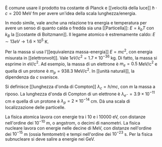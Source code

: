 È comune usare il prodotto tra costante di Planck e [[velocità della luce]] $\hbar\cdot c=200$ MeV fm per avere un'idea della scala lunghezza/energia.

In modo simile, vale anche una relazione tra energia e temperatura per avere un senso di quanto calda o fredda sia una [[Particella]]: $E=k_{b}T$ con $k_{B}$ la [[costante di Boltzmann]]. Il legame atomico è estremamente caldo: $E\sim13eV \rightarrow 1.6\times10^{5}$ K.

Per la massa si usa l'[[equivalenza massa-energia]] $E=mc^{2}$, con energia misurata in [[elettronvolt]]. Vale $1eV/c^{2}=1.7\times10^{-36}$ kg. Di fatto, la massa si esprime in eV/c$^{2}$. Ad esempio, la massa di un elettrone è $m_{e}=0.5$ MeV/c$^{2}$ e quella di un protone è $m_{p}=938.3$ MeV/c$^{2}$. In [[unità naturali]], la dipendenza da $c$ svanisce.

Si definisce [[lunghezza d'onda di Compton]] $\lambda_{c}=h/mc$, con $m$ la massa a riposo. La lunghezza d'onda di Compton di un elettrone è $\lambda_{e^{-}}=3.9\times10^{-11}$ cm e quella di un protone è $\lambda_{p}=2\times10^{-14}$ cm. Dà una scala di localizzazione delle particelle.

La fisica atomica lavora con energie tra i 10 e i 10000 eV, con distanze nell'ordine dei $10^{-10}$ m, o angstrom, o decimi di nanometri. La fisica nucleare lavora con energie nelle decine di MeV, con distanze nell'ordine dei $10^{-15}$ m (ossia femtometri) e tempi nell'ordine dei $10^{-23}$ s. Per la fisica subnucleare si deve salire a energie nei GeV.